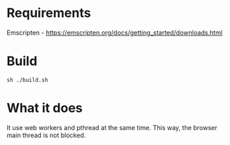 # Requirements
Emscripten - https://emscripten.org/docs/getting_started/downloads.html

# Build
```
sh ./build.sh
```

# What it does
It use web workers and pthread at the same time.  This way, the browser main thread is not blocked.
